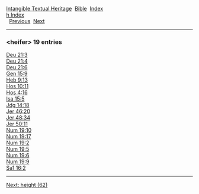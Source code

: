 [Intangible Textual Heritage](../../index)  [Bible](../index) 
[Index](index)   
[h Index](_h_)  
  [Previous](c05335)  [Next](c05337) 

------------------------------------------------------------------------

### &lt;heifer&gt; 19 entries

[Deu 21:3](../kjv/deu021.htm#003)  
[Deu 21:4](../kjv/deu021.htm#004)  
[Deu 21:6](../kjv/deu021.htm#006)  
[Gen 15:9](../kjv/gen015.htm#009)  
[Heb 9:13](../kjv/heb009.htm#013)  
[Hos 10:11](../kjv/hos010.htm#011)  
[Hos 4:16](../kjv/hos004.htm#016)  
[Isa 15:5](../kjv/isa015.htm#005)  
[Jdg 14:18](../kjv/jdg014.htm#018)  
[Jer 46:20](../kjv/jer046.htm#020)  
[Jer 48:34](../kjv/jer048.htm#034)  
[Jer 50:11](../kjv/jer050.htm#011)  
[Num 19:10](../kjv/num019.htm#010)  
[Num 19:17](../kjv/num019.htm#017)  
[Num 19:2](../kjv/num019.htm#002)  
[Num 19:5](../kjv/num019.htm#005)  
[Num 19:6](../kjv/num019.htm#006)  
[Num 19:9](../kjv/num019.htm#009)  
[Sa1 16:2](../kjv/sa1016.htm#002)  

------------------------------------------------------------------------

[Next: height (62)](c05337)
